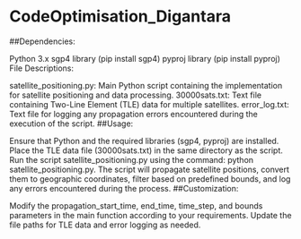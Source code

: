 # CodeOptimisation_Digantara

##Dependencies:

Python 3.x
sgp4 library (pip install sgp4)
pyproj library (pip install pyproj)
File Descriptions:

satellite_positioning.py: Main Python script containing the implementation for satellite positioning and data processing.
30000sats.txt: Text file containing Two-Line Element (TLE) data for multiple satellites.
error_log.txt: Text file for logging any propagation errors encountered during the execution of the script.
##Usage:

Ensure that Python and the required libraries (sgp4, pyproj) are installed.
Place the TLE data file (30000sats.txt) in the same directory as the script.
Run the script satellite_positioning.py using the command: python satellite_positioning.py.
The script will propagate satellite positions, convert them to geographic coordinates, filter based on predefined bounds, and log any errors encountered during the process.
##Customization:

Modify the propagation_start_time, end_time, time_step, and bounds parameters in the main function according to your requirements.
Update the file paths for TLE data and error logging as needed.
